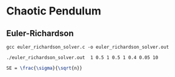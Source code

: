 # Chaotic Pendulum


## Euler-Richardson

```
gcc euler_richardson_solver.c -o euler_richardson_solver.out 
```

```
./euler_richardson_solver.out  1 0.5 1 0.5 1 0.4 0.05 10
```

```latex
SE = \frac{\sigma}{\sqrt{n}}
```
